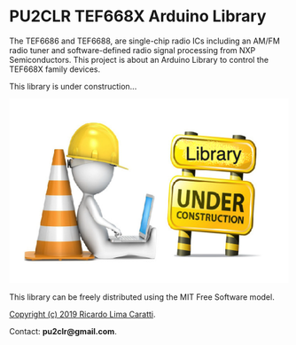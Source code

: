 # PU2CLR TEF668X Arduino Library

The TEF6686 and TEF6688, are single-chip radio ICs including an AM/FM radio tuner and software-defined radio signal processing from NXP Semiconductors. This project is about an Arduino Library to control the TEF668X family devices. 

This library is under construction...

![Under construction](extras/images/under_construction.png)

This library can be freely distributed using the MIT Free Software model. 

[Copyright (c) 2019 Ricardo Lima Caratti](https://pu2clr.github.io/RDA5807/#mit-license). 

Contact: __pu2clr@gmail.com__.





